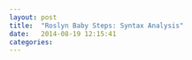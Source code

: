 ```yaml
---
layout: post
title:  "Roslyn Baby Steps: Syntax Analysis"
date:   2014-08-19 12:15:41
categories:
---
```

